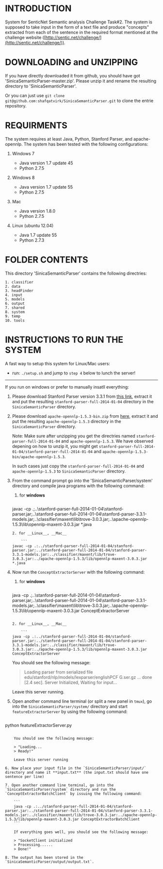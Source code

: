 INTRODUCTION
============
System for SenticNet Semantic analysis Challenge Task#2. The system is supposed to take input in the form of a text
file and produce "concepts" extracted from each of the sentence in the required format mentioned at the challenge website ([http://sentic.net/challenge/](http://sentic.net/challenge/)).

DOWNLOADING and UNZIPPING
=========================
If you have directly downloaded it from github, you should have got 'SinicaSemanticParser-master.zip'. Please unzip it and rename the resulting directory to 'SinicaSemanticParser'. 

Or you can just use `git clone git@github.com:shafqatvirk/SinicaSemanticParser.git` to clone the entrie repository.

REQUIRMENTS
===========
The system requires at least Java, Python, Stanford Parser, and apache-opennlp. The system has been tested with the following configurations:

1. Windows 7
	- Java  version 1.7 update 45
	- Python 2.7.5
	
2. Windows 8
	- Java version 1.7 update 55
	- Python 2.7.5
	
3. Mac
	- Java version 1.8.0
	- Python 2.7.5

4. Linux (ubuntu 12.04)
	- Java 1.7 update 55
	- Python 2.7.3
	
FOLDER CONTENTS
===============
This directory 'SinicaSemanticParser' contains the following directries:

	1. classifier
	2. data
	3. headFinder
	4. input
	5. models
	6. output
	7. shared
	8. system
	9. temp
	10. tools
	
INSTRUCTIONS TO RUN THE SYSTEM
==============================

A fast way to setup this system for Linux/Mac users:

- run: `./setup.sh` and jump to `step 4` below to lunch the server! 

---

If you run on windows or prefer to manually insatll everything:

1. Please download Stanford Parser version 3.3.1 from [this link](http://nlp.stanford.edu/software/stanford-parser-full-2014-01-04.zip), extract it and put the resulting `stanford-parser-full-2014-01-04` directory in the `SinicaSemanticParser` directory.

2. Please download `apache-opennlp-1.5.3-bin.zip` from [here](http://apache.stu.edu.tw//opennlp/opennlp-1.5.3/apache-opennlp-1.5.3-bin.zip), extract it and put the resulting `apache-opennlp-1.5.3` directory in the `SinicaSemanticParser` directory.

	Note: Make sure after unzipping you get the directries named `stanford-parser-full-2014-01-04` and `apache-opennlp-1.5.3`. We have observed depening on how to unzip it, you might get `stanford-parser-full-2014-01-04/stanford-parser-full-2014-01-04` and `apache-opennlp-1.5.3-bin/apache-opennlp-1.5.3`. 

	In such cases just copy the `stanford-parser-full-2014-01-04` and `apache-opennlp-1.5.3` to `SinicaSemanticParser` directory.

3. From the command prompt go into the 'SinicaSemanticParser/system' directory and compile java programs with the following command:

	1. for __windows__
	
		```
	javac -cp .;..\stanford-parser-full-2014-01-04\stanford-parser.jar;..\stanford-parser-full-2014-01-04\stanford-parser-3.3.1-models.jar;..\classifier\maxent\lib\trove-3.0.3.jar;..\apache-opennlp-1.5.3\lib\opennlp-maxent-3.0.3.jar *.java
	```
	2. for __Linux__, __Mac__
	
		```
	javac -cp .:../stanford-parser-full-2014-01-04/stanford-parser.jar:../stanford-parser-full-2014-01-04/stanford-parser-3.3.1-models.jar:../classifier/maxent/lib/trove-3.0.3.jar:../apache-opennlp-1.5.3/lib/opennlp-maxent-3.0.3.jar *.java
	```

4. Now run the `ConceptExtractorServer` with the following command:

	1. for __windows__
	
		```
	java -cp .;..\stanford-parser-full-2014-01-04\stanford-parser.jar;..\stanford-parser-full-2014-01-04\stanford-parser-3.3.1-models.jar;..\classifier\maxent\lib\trove-3.0.3.jar;..\apache-opennlp-1.5.3\lib\opennlp-maxent-3.0.3.jar ConceptExtractorServer
	```
	
	2. for __Linux__, __Mac__
	
		```
	java -cp .:../stanford-parser-full-2014-01-04/stanford-parser.jar:../stanford-parser-full-2014-01-04/stanford-parser-3.3.1-models.jar:../classifier/maxent/lib/trove-3.0.3.jar:../apache-opennlp-1.5.3/lib/opennlp-maxent-3.0.3.jar ConceptExtractorServer
	```

	You should see the following message:

	> Loading parser from serialized file edu/stanford/nlp/models/lexparser/englishPCF
	> G.ser.gz ... done [2.4 sec].
	> Server Initialized, Waiting for input...

	Leave this server running.

5. Open another command line terminal (or split a new panel in `tmux`), go into the `SinicaSemanticParser/system/` directory and start `featureExtractorServer` by using the following command:

	```
python featureExtractorServer.py
```

	You should see the following message:

	> "Loading...
	> Ready!"

	Leave this server running

6. Now place your input file in the `SinicaSemanticParser/input/` directory and name it **input.txt** (the input.txt should have one sentence per line)

7. Open another command line terminal, go into the `SinicaSemanticParser/system` directory and run the `ConceptExtractorBatchClient` by issuing the following command:

	```
	java -cp .:../stanford-parser-full-2014-01-04/stanford-parser.jar:../stanford-parser-full-2014-01-04/stanford-parser-3.3.1-models.jar:../classifier/maxent/lib/trove-3.0.3.jar:../apache-opennlp-1.5.3/lib/opennlp-maxent-3.0.3.jar ConceptExtractorBatchClient
	```

	If everything goes well, you should see the following message:

	> "SocketClient initialized
	> Processing......
	> Done!"

8. The output has been stored in the `SinicaSemanticParser/output/output.txt`.
